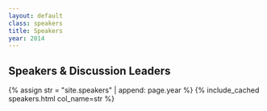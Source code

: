 ```yaml
---
layout: default
class: speakers
title: Speakers
year: 2014
---
```


<h2>Speakers & Discussion Leaders</h2>

{% assign str = "site.speakers" | append: page.year %}
{% include_cached speakers.html col_name=str %}
